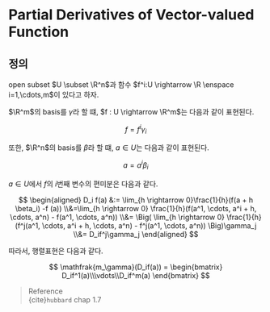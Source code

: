 # Partial Derivatives of Vector-valued Function
## 정의
open subset $U \subset \R^n$과 함수 $f^i:U \rightarrow \R \enspace i=1,\cdots,m$이 있다고 하자.

$\R^m$의 basis를 $\gamma$라 할 떄, $f : U \rightarrow \R^m$는 다음과 같이 표현된다.

$$ f = f^i\gamma_i $$

또한, $\R^n$의 basis를 $\beta$라 할 떄, $a \in U$는 다음과 같이 표현된다.

$$ a = a^i\beta_i $$

$a \in U$에서 $f$의 $i$번째 변수의 편미분은 다음과 같다.

$$ \begin{aligned} D_i f(a) &:= \lim_{h \rightarrow 0}\frac{1}{h}(f(a + h \beta_i) -f (a)) \\&=\lim_{h \rightarrow 0} \frac{1}{h}(f(a^1, \cdots, a^i + h, \cdots, a^n) - f(a^1, \cdots, a^n)) \\&= \Big( \lim_{h \rightarrow 0} \frac{1}{h} (f^j(a^1, \cdots, a^i + h, \cdots, a^n) - f^j(a^1, \cdots, a^n)) \Big)\gamma_j \\&= D_if^j\gamma_j \end{aligned} $$ 

따라서, 행렬표현은 다음과 같다.

$$ \mathfrak{m_\gamma}(D_if(a)) = \begin{bmatrix} D_if^1(a)\\\vdots\\D_if^m(a) \end{bmatrix} $$

> Reference  
> {cite}`hubbard` chap 1.7